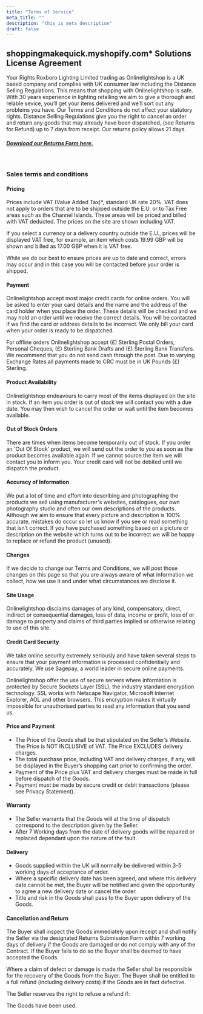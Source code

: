 ```yaml
---
title: "Terms of Service"
meta_title: ""
description: "this is meta description"
draft: false
---
```


## shoppingmakequick.myshopify.com* Solutions License Agreement

Your Rights Roxboro Lighting Limited trading as Onlinelightshop is a UK based company and complies with UK consumer law including the Distance Selling Regulations. This means that shopping with Onlinelightshop is safe. With 30 years experience in lighting retailing we aim to give a thorough and relable sevice, you’ll get your items delivered and we’ll sort out any problems you have. Our Terms and Conditions do not affect your statutory rights. Distance Selling Regulations give you the right to cancel an order and return any goods that may already have been dispatched, (see Returns for Refund) up to 7 days from receipt. Our returns policy allows 21 days.

##### [Download our Returns Form here.](#http://localhost:3000/terms-services)

<br/>

### Sales terms and conditions

#### Pricing

Prices include VAT (Value Added Tax)\*, standard UK rate 20%. VAT does not apply to orders that are to be shipped outside the E.U. or to Tax Free areas such as the Channel Islands. These areas will be priced and billed with VAT deducted. The prices on the site are shown including VAT.

If you select a currency or a delivery country outside the E.U., prices will be displayed VAT free, for example, an item which costs 19.99 GBP will be shown and billed as 17.00 GBP when it is VAT free.

While we do our best to ensure prices are up to date and correct, errors may occur and in this case you will be contacted before your order is shipped.
<br/>

#### Payment

Onlinelightshop accept most major credit cards for online orders. You will be asked to enter your card details and the name and the address of the card holder when you place the order. These details will be checked and we may hold an order until we receive the correct details. You will be contacted if we find the card or address details to be incorrect. We only bill your card when your order is ready to be dispatched.

For offline orders Onlinelightshop accept (£) Sterling Postal Orders, Personal Cheques, (£) Sterling Bank Drafts and (£) Sterling Bank Transfers. We recommend that you do not send cash through the post. Due to varying Exchange Rates all payments made to CRC must be in UK Pounds (£) Sterling.
<br/>

#### Product Availability

Onlinelightshop endeavours to carry most of the items displayed on the site in stock. If an item you order is out of stock we will contact you with a due date. You may then wish to cancel the order or wait until the item becomes available.
<br/>

#### Out of Stock Orders

There are times when items become temporarily out of stock. If you order an 'Out Of Stock' product, we will send out the order to you as soon as the product becomes available again. If we cannot source the item we will contact you to inform you. Your credit card will not be debited until we dispatch the product.
<br/>

#### Accuracy of Information

We put a lot of time and effort into describing and photographing the products we sell using manufacturer's websites, catalogues, our own photography studio and often our own descriptions of the products. Although we aim to ensure that every picture and description is 100% accurate, mistakes do occur so let us know if you see or read something that isn’t correct. If you have purchased something based on a picture or description on the website which turns out to be incorrect we will be happy to replace or refund the product (unused).
<br/>

#### Changes

If we decide to change our Terms and Conditions, we will post those changes on this page so that you are always aware of what information we collect, how we use it and under what circumstances we disclose it.
<br/>

#### Site Usage

Onlinelightshop disclaims damages of any kind, compensatory, direct, indirect or consequential damages, loss of data, income or profit, loss of or damage to property and claims of third parties implied or otherwise relating to use of this site.
<br/>

#### Credit Card Security

We take online security extremely seriously and have taken several steps to ensure that your payment information is processed confidentially and accurately. We use Sagepay, a world leader in secure online payments.

Onlinelightshop offer the use of secure servers where information is protected by Secure Sockets Layer (SSL), the industry standard encryption technology. SSL works with Netscape Navigator, Microsoft Internet Explorer, AOL and other browsers. This encryption makes it virtually impossible for unauthorised parties to read any information that you send us.
<br/>

#### Price and Payment

- The Price of the Goods shall be that stipulated on the Seller’s Website. The Price is NOT INCLUSIVE of VAT. The Price EXCLUDES delivery charges.
- The total purchase price, including VAT and delivery charges, if any, will be displayed in the Buyer’s shopping cart prior to confirming the order.
- Payment of the Price plus VAT and delivery charges must be made in full before dispatch of the Goods.
- Payment must be made by secure credit or debit transactions (please see Privacy Statement).
  <br/>

#### Warranty

- The Seller warrants that the Goods will at the time of dispatch correspond to the description given by the Seller.
- After 7 Working days from the date of delivery goods will be repaired or replaced dependant upon the nature of the fault.
  <br/>

#### Delivery

- Goods supplied within the UK will normally be delivered within 3-5 working days of acceptance of order.
- Where a specific delivery date has been agreed, and where this delivery date cannot be met, the Buyer will be notified and given the opportunity to agree a new delivery date or cancel the order.
- Title and risk in the Goods shall pass to the Buyer upon delivery of the Goods.
  <br/>

#### Cancellation and Return

The Buyer shall inspect the Goods immediately upon receipt and shall notify the Seller via the designated Returns Submission Form within 7 working days of delivery if the Goods are damaged or do not comply with any of the Contract. If the Buyer fails to do so the Buyer shall be deemed to have accepted the Goods.

Where a claim of defect or damage is made the Seller shall be responsible for the recovery of the Goods from the Buyer. The Buyer shall be entitled to a full refund (including delivery costs) if the Goods are in fact defective.

The Seller reserves the right to refuse a refund if:

The Goods have been used.
